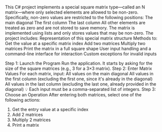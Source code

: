 This C# project implements a special square matrix type—called an N matrix—where only selected elements are allowed to be non-zero. Specifically, non-zero values are restricted to the following positions:
The main diagonal
The first column
The last column
All other elements are treated as zero and are not stored to save memory. The matrix is implemented using lists and only stores values that may be non-zero.
The project includes:
Representation of this special matrix structure
Methods to:
Get the value at a specific matrix index
Add two matrices
Multiply two matrices
Print the matrix in a full square shape
User input handling and a command-line interface for interaction
Custom exceptions for invalid inputs

Step 1: Launch the Program
Run the application. It starts by asking for the size of the square matrices (e.g., 3 for a 3×3 matrix).
Step 2: Enter Matrix Values
For each matrix, input:
All values on the main diagonal
All values in the first column (excluding the first one, since it's already in the diagonal)
All values in the last column (excluding the last one, already provided in the diagonal)
💡 Each input must be a comma-separated list of integers.
Step 3: Choose an Operation
After entering both matrices, select one of the following actions:
1. Get the entry value at a specific index
2. Add 2 matrices
3. Multiply 2 matrices
4. Print a matrix
